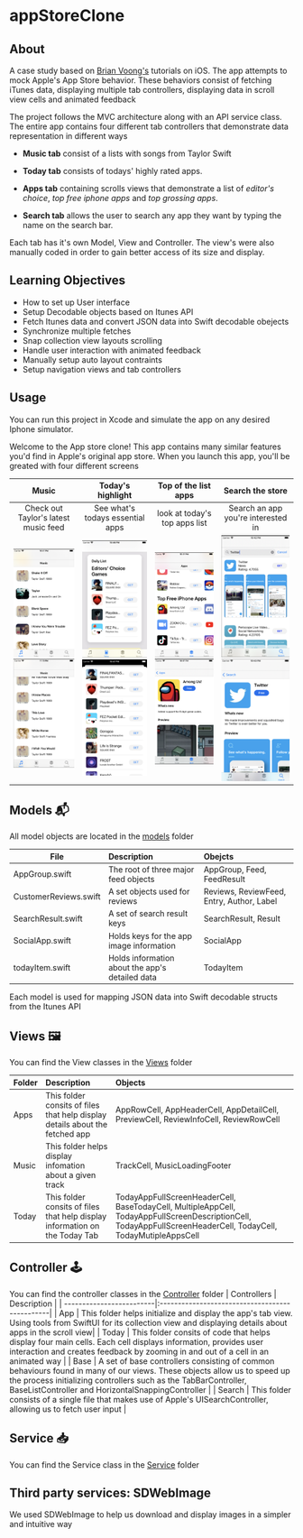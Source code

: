 # appStoreClone 

## About
A case study based on [Brian Voong's](https://www.youtube.com/channel/UCuP2vJ6kRutQBfRmdcI92mA) tutorials on iOS. The app attempts to mock Apple's App Store behavior. 
These behaviors consist of fetching iTunes data, displaying multiple tab controllers, displaying data in scroll view cells and animated feedback

The project follows the MVC architecture along with an API service class. 
The entire app contains four different tab controllers that demonstrate data representation in different ways

* **Music tab** consist of a lists with songs from Taylor Swift

* **Today tab** consists of todays' highly rated apps.

* **Apps tab** containing scrolls views that demonstrate a list of *editor's choice*, *top free iphone apps* and *top grossing apps*.

* **Search tab** allows the user to search any app they want by typing the name on the search bar.

Each tab has it's own Model, View and Controller. The view's were also manually coded in order to gain better access of its size and display.

## Learning Objectives
* How to set up User interface
* Setup Decodable objects based on Itunes API
* Fetch Itunes data and convert JSON data into Swift decodable obejects
* Synchronize multiple fetches
* Snap collection view layouts scrolling
* Handle user interaction with animated feedback
* Manually setup auto layout contraints
* Setup navigation views and tab controllers

## Usage
You can run this project in Xcode and simulate the app on any desired Iphone simulator.

Welcome to the App store clone! This app contains many similar features you'd find in Apple's original app store. When you launch this app, you'll be
greated with four different screens

| Music                                |  Today's highlight                           | Top of the list apps                 | Search the store                  |
:-------------------------------------:|:-------------------------------------------: |:------------------------------------:|:---------------------------------:|
| Check out Taylor's latest music feed |  See what's todays essential apps            |  look at today's top apps list      | Search an app you're interested in|
|![Taylor](images/TaylorSwift.png) ![MTaylor](images/MoreTaylor.png)   |  ![Daily](images/DailyList.png) ![DList](images/DailyFullList.png)| ![Track](images/TopFreeList.png) ![TResult](images/AppResut.png) | ![Search](images/Search.png) ![SResult](images/SearchResult.png)|

## Models 📬
All model objects are located in the [models](https://github.com/GeorgeSolorio/appStoreClone/tree/master/appStoreClone/Model) folder

| File                   | Description                                    | Obejcts                                  |
| -----------------------|:-----------------------------------------------|:-----------------------------------------|
| AppGroup.swift         | The root of three major feed objects           | AppGroup, Feed, FeedResult               |
| CustomerReviews.swift  | A set objects used for reviews                 | Reviews, ReviewFeed, Entry, Author, Label|
| SearchResult.swift     | A set of search result keys                    | SearchResult, Result                     |
| SocialApp.swift        | Holds keys for the app image information       | SocialApp                                |
| todayItem.swift        | Holds information about the app's detailed data| TodayItem                                |

Each model is used for mapping JSON data into Swift decodable structs from the Itunes API

## Views 🖼
You can find the View classes in the [Views](https://github.com/GeorgeSolorio/appStoreClone/tree/master/appStoreClone/Views) folder

| Folder                   | Description                                                                | Objects                               |
| -----------------------|:-----------------------------------------------------------------------------|:-----------------------------------------|
| Apps                   | This folder consits of files that help display details about the fetched app | AppRowCell, AppHeaderCell, AppDetailCell, PreviewCell,  ReviewInfoCell, ReviewRowCell |
| Music                  | This folder helps display infomation about a given track                     | TrackCell, MusicLoadingFooter          |
| Today                  | This folder consits of files that help display information on the Today Tab  | TodayAppFullScreenHeaderCell, BaseTodayCell, MultipleAppCell, TodayAppFullScreenDescriptionCell, TodayAppFullScreenHeaderCell, TodayCell, TodayMutipleAppsCell |

## Controller 🕹
You can find the controller classes in the [Controller](https://github.com/GeorgeSolorio/appStoreClone/tree/master/appStoreClone/Controller) folder
| Controllers              | Description                                    |
| -------------------------|:-----------------------------------------------|
| App                      | This folder helps initialize and display the app's tab view. Using tools from SwiftUI for its collection view and displaying details about apps in the scroll view|
| Today                    | This folder consits of code that helps display four main cells. Each cell displays information, provides user interaction and creates feedback by zooming in and out of a cell in an animated way |
| Base                   | A set of base controllers consisting of common behaviours found in many of our views. These objects allow us to speed up the process initializing controllers such as the TabBarController, BaseListController and HorizontalSnappingController |
| Search                 | This folder consists of a single file that makes use of Apple's UISearchController, allowing us to fetch user input |


## Service 📥
You can find the Service class in the [Service](https://github.com/GeorgeSolorio/appStoreClone/tree/master/appStoreClone/Service) folder

## Third party services: SDWebImage 
We used SDWebImage to help us download and display images in a simpler and intuitive way 

